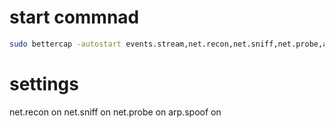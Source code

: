 # start commnad
```bash
sudo bettercap -autostart events.stream,net.recon,net.sniff,net.probe,arp.spoof,any.proxy
```

# settings
net.recon on
net.sniff on
net.probe on
arp.spoof on
